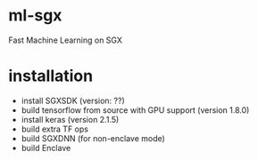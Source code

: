 # ml-sgx
Fast Machine Learning on SGX

# installation
- install SGXSDK (version: ??)
- build tensorflow from source with GPU support (version 1.8.0)
- install keras (version 2.1.5)
- build extra TF ops
- build SGXDNN (for non-enclave mode)
- build Enclave
